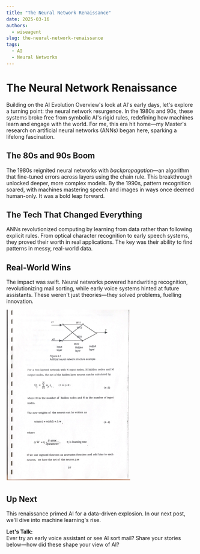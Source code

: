 ```yaml
---
title: "The Neural Network Renaissance"
date: 2025-03-16
authors:
  - wiseagent
slug: the-neural-network-renaissance
tags:
  - AI
  - Neural Networks
---
```


# The Neural Network Renaissance

Building on the AI Evolution Overview's look at AI's early days, let's explore a turning point: the neural network resurgence. In the 1980s and 90s, these systems broke free from symbolic AI's rigid rules, redefining how machines learn and engage with the world. For me, this era hit home—my Master's research on artificial neural networks (ANNs) began here, sparking a lifelong fascination.

<!--truncate-->

## The 80s and 90s Boom

The 1980s reignited neural networks with *backpropagation*—an algorithm that fine-tuned errors across layers using the chain rule. This breakthrough unlocked deeper, more complex models. By the 1990s, pattern recognition soared, with machines mastering speech and images in ways once deemed human-only. It was a bold leap forward.

## The Tech That Changed Everything

ANNs revolutionized computing by learning from data rather than following explicit rules. From optical character recognition to early speech systems, they proved their worth in real applications. The key was their ability to find patterns in messy, real-world data.

## Real-World Wins

The impact was swift. Neural networks powered handwriting recognition, revolutionizing mail sorting, while early voice systems hinted at future assistants. These weren't just theories—they solved problems, fuelling innovation.

![Neural Network Sample](/img/ProfessionalMusings/ANN_samplepage.png)

## Up Next

This renaissance primed AI for a data-driven explosion. In our next post, we'll dive into machine learning's rise.

**Let's Talk:**  
Ever try an early voice assistant or see AI sort mail? Share your stories below—how did these shape your view of AI?